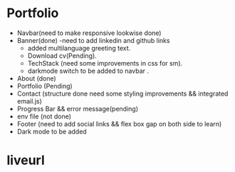 # Portfolio
 - Navbar(need to make responsive lookwise done)
 - Banner(done)
    -need to add linkedin and github links
    - added multilanguage greeting text.
    - Download cv(Pending).
    - TechStack (need some improvements in css for sm).
    - darkmode switch to be added to navbar .
 - About (done)
 - Portfolio (Pending)
 - Contact (structure done need some styling improvements && integrated email.js) 
  - Progress Bar && error message(pending)
  - env file (not done)
 - Footer (need to add social links && flex box gap on both side to learn)
 - Dark mode to be added
 # liveurl
